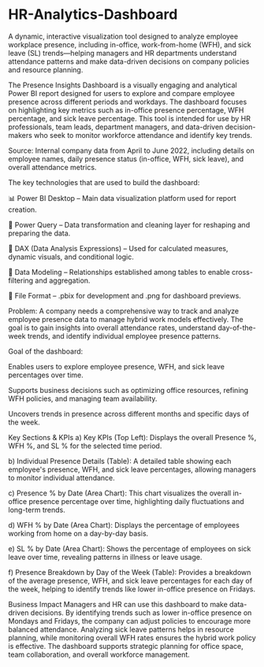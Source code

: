 # HR-Analytics-Dashboard
A dynamic, interactive visualization tool designed to analyze employee workplace presence, including in-office, work-from-home (WFH), and sick leave (SL) trends—helping managers and HR departments understand attendance patterns and make data-driven decisions on company policies and resource planning.

The Presence Insights Dashboard is a visually engaging and analytical Power BI report designed for users to explore and compare employee presence across different periods and workdays. The dashboard focuses on highlighting key metrics such as in-office presence percentage, WFH percentage, and sick leave percentage. This tool is intended for use by HR professionals, team leads, department managers, and data-driven decision-makers who seek to monitor workforce attendance and identify key trends.

Source: Internal company data from April to June 2022, including details on employee names, daily presence status (in-office, WFH, sick leave), and overall attendance metrics.

The key technologies that are used to build the dashboard:

📊 Power BI Desktop – Main data visualization platform used for report creation.

📂 Power Query – Data transformation and cleaning layer for reshaping and preparing the data.

🧠 DAX (Data Analysis Expressions) – Used for calculated measures, dynamic visuals, and conditional logic.

📝 Data Modeling – Relationships established among tables to enable cross-filtering and aggregation.

📁 File Format – .pbix for development and .png for dashboard previews.

Problem: A company needs a comprehensive way to track and analyze employee presence data to manage hybrid work models effectively. The goal is to gain insights into overall attendance rates, understand day-of-the-week trends, and identify individual employee presence patterns.

Goal of the dashboard:

Enables users to explore employee presence, WFH, and sick leave percentages over time.

Supports business decisions such as optimizing office resources, refining WFH policies, and managing team availability.

Uncovers trends in presence across different months and specific days of the week.

Key Sections & KPIs
a) Key KPIs (Top Left): Displays the overall Presence %, WFH %, and SL % for the selected time period.

b) Individual Presence Details (Table): A detailed table showing each employee's presence, WFH, and sick leave percentages, allowing managers to monitor individual attendance.

c) Presence % by Date (Area Chart): This chart visualizes the overall in-office presence percentage over time, highlighting daily fluctuations and long-term trends.

d) WFH % by Date (Area Chart): Displays the percentage of employees working from home on a day-by-day basis.

e) SL % by Date (Area Chart): Shows the percentage of employees on sick leave over time, revealing patterns in illness or leave usage.

f) Presence Breakdown by Day of the Week (Table): Provides a breakdown of the average presence, WFH, and sick leave percentages for each day of the week, helping to identify trends like lower in-office presence on Fridays.

Business Impact
Managers and HR can use this dashboard to make data-driven decisions. By identifying trends such as lower in-office presence on Mondays and Fridays, the company can adjust policies to encourage more balanced attendance. Analyzing sick leave patterns helps in resource planning, while monitoring overall WFH rates ensures the hybrid work policy is effective. The dashboard supports strategic planning for office space, team collaboration, and overall workforce management.
